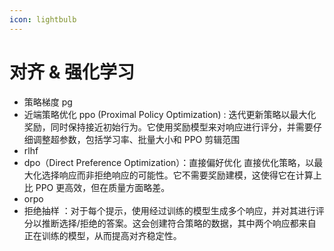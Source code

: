 ```yaml
---
icon: lightbulb
---
```

# 对齐 & 强化学习

- 策略梯度 pg
- 近端策略优化 ppo (Proximal Policy Optimization) : 迭代更新策略以最大化奖励，同时保持接近初始行为。它使用奖励模型来对响应进行评分，并需要仔细调整超参数，包括学习率、批量大小和 PPO 剪辑范围
- rlhf
- dpo（Direct Preference Optimization）：直接偏好优化 直接优化策略，以最大化选择响应而非拒绝响应的可能性。它不需要奖励建模，这使得它在计算上比 PPO 更高效，但在质量方面略差。
- orpo
- 拒绝抽样 ：对于每个提示，使用经过训练的模型生成多个响应，并对其进行评分以推断选择/拒绝的答案。这会创建符合策略的数据，其中两个响应都来自正在训练的模型，从而提高对齐稳定性。
